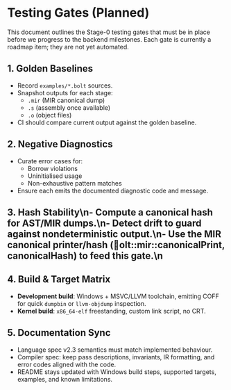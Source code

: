 ﻿# Testing Gates (Planned)

This document outlines the Stage-0 testing gates that must be in place before we progress to the backend milestones. Each gate is currently a roadmap item; they are not yet automated.

## 1. Golden Baselines
- Record `examples/*.bolt` sources.
- Snapshot outputs for each stage:
  - `.mir` (MIR canonical dump)
  - `.s` (assembly once available)
  - `.o` (object files)
- CI should compare current output against the golden baseline.

## 2. Negative Diagnostics
- Curate error cases for:
  - Borrow violations
  - Uninitialised usage
  - Non-exhaustive pattern matches
- Ensure each emits the documented diagnostic code and message.

## 3. Hash Stability\n- Compute a canonical hash for AST/MIR dumps.\n- Detect drift to guard against nondeterministic output.\n- Use the MIR canonical printer/hash (olt::mir::canonicalPrint, canonicalHash) to feed this gate.\n
## 4. Build & Target Matrix
- **Development build**: Windows + MSVC/LLVM toolchain, emitting COFF for quick `dumpbin` or `llvm-objdump` inspection.
- **Kernel build**: `x86_64-elf` freestanding, custom link script, no CRT.

## 5. Documentation Sync
- Language spec v2.3 semantics must match implemented behaviour.
- Compiler spec: keep pass descriptions, invariants, IR formatting, and error codes aligned with the code.
- README stays updated with Windows build steps, supported targets, examples, and known limitations.

